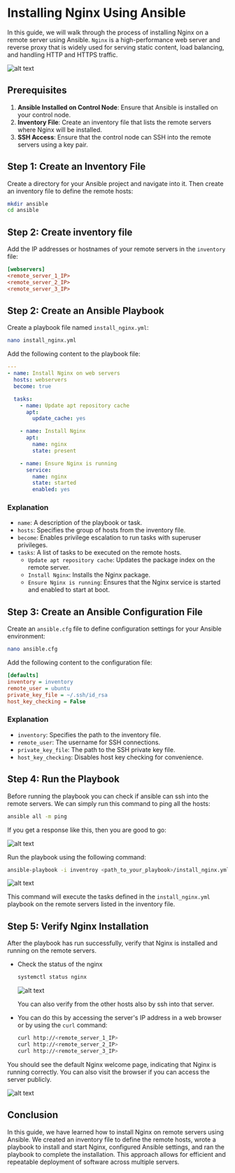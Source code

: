 # Installing Nginx Using Ansible

In this guide, we will walk through the process of installing Nginx on a remote server using Ansible. `Nginx` is a high-performance web server and reverse proxy that is widely used for serving static content, load balancing, and handling HTTP and HTTPS traffic.

![alt text](image-4.png)

## Prerequisites

1. **Ansible Installed on Control Node**: Ensure that Ansible is installed on your control node.
2. **Inventory File**: Create an inventory file that lists the remote servers where Nginx will be installed.
3. **SSH Access**: Ensure that the control node can SSH into the remote servers using a key pair.

## Step 1: Create an Inventory File

Create a directory for your Ansible project and navigate into it. Then create an inventory file to define the remote hosts:

```sh
mkdir ansible
cd ansible
```

## Step 2: Create inventory file

Add the IP addresses or hostnames of your remote servers in the `inventory` file:

```ini
[webservers]
<remote_server_1_IP>
<remote_server_2_IP>
<remote_server_3_IP>
```

## Step 2: Create an Ansible Playbook

Create a playbook file named `install_nginx.yml`:

```sh
nano install_nginx.yml
```

Add the following content to the playbook file:

```yaml
---
- name: Install Nginx on web servers
  hosts: webservers
  become: true

  tasks:
    - name: Update apt repository cache
      apt:
        update_cache: yes

    - name: Install Nginx
      apt:
        name: nginx
        state: present

    - name: Ensure Nginx is running
      service:
        name: nginx
        state: started
        enabled: yes
```

### Explanation

- `name`: A description of the playbook or task.
- `hosts`: Specifies the group of hosts from the inventory file.
- `become`: Enables privilege escalation to run tasks with superuser privileges.
- `tasks`: A list of tasks to be executed on the remote hosts.
  - `Update apt repository cache`: Updates the package index on the remote server.
  - `Install Nginx`: Installs the Nginx package.
  - `Ensure Nginx is running`: Ensures that the Nginx service is started and enabled to start at boot.

## Step 3: Create an Ansible Configuration File

Create an `ansible.cfg` file to define configuration settings for your Ansible environment:

```sh
nano ansible.cfg
```

Add the following content to the configuration file:

```ini
[defaults]
inventory = inventory
remote_user = ubuntu
private_key_file = ~/.ssh/id_rsa
host_key_checking = False
```

### Explanation

- `inventory`: Specifies the path to the inventory file.
- `remote_user`: The username for SSH connections.
- `private_key_file`: The path to the SSH private key file.
- `host_key_checking`: Disables host key checking for convenience.

## Step 4: Run the Playbook

Before running the playbook you can check if ansible can ssh into the remote servers. We can simply run this command to ping all the hosts:

```sh
ansible all -m ping
```
If you get a response like this, then you are good to go:

![alt text](image-3.png)

Run the playbook using the following command:

```sh
ansible-playbook -i inventroy <path_to_your_playbook>/install_nginx.yml
```

![alt text](image.png)

This command will execute the tasks defined in the `install_nginx.yml` playbook on the remote servers listed in the inventory file.

## Step 5: Verify Nginx Installation

After the playbook has run successfully, verify that Nginx is installed and running on the remote servers. 

- Check the status of the nginx

    ```sh
    systemctl status nginx
    ```
    
    ![alt text](image-2.png)

    You can also verify from the other hosts also by ssh into that server.

- You can do this by accessing the server's IP address in a web browser or by using the `curl` command:

    ```sh
    curl http://<remote_server_1_IP>
    curl http://<remote_server_2_IP>
    curl http://<remote_server_3_IP>
    ```

You should see the default Nginx welcome page, indicating that Nginx is running correctly.
You can also visit the browser if you can access the server publicly.

![alt text](image-1.png)

## Conclusion

In this guide, we have learned how to install Nginx on remote servers using Ansible. We created an inventory file to define the remote hosts, wrote a playbook to install and start Nginx, configured Ansible settings, and ran the playbook to complete the installation. This approach allows for efficient and repeatable deployment of software across multiple servers.